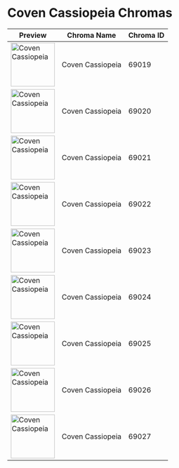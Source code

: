 # Coven Cassiopeia Chromas

| Preview | Chroma Name | Chroma ID |
|---|---|---|
| <img src='https://raw.communitydragon.org/latest/plugins/rcp-be-lol-game-data/global/default/v1/champion-chroma-images/69/69019.png' alt='Coven Cassiopeia' width='100'> | Coven Cassiopeia | 69019 |
| <img src='https://raw.communitydragon.org/latest/plugins/rcp-be-lol-game-data/global/default/v1/champion-chroma-images/69/69020.png' alt='Coven Cassiopeia' width='100'> | Coven Cassiopeia | 69020 |
| <img src='https://raw.communitydragon.org/latest/plugins/rcp-be-lol-game-data/global/default/v1/champion-chroma-images/69/69021.png' alt='Coven Cassiopeia' width='100'> | Coven Cassiopeia | 69021 |
| <img src='https://raw.communitydragon.org/latest/plugins/rcp-be-lol-game-data/global/default/v1/champion-chroma-images/69/69022.png' alt='Coven Cassiopeia' width='100'> | Coven Cassiopeia | 69022 |
| <img src='https://raw.communitydragon.org/latest/plugins/rcp-be-lol-game-data/global/default/v1/champion-chroma-images/69/69023.png' alt='Coven Cassiopeia' width='100'> | Coven Cassiopeia | 69023 |
| <img src='https://raw.communitydragon.org/latest/plugins/rcp-be-lol-game-data/global/default/v1/champion-chroma-images/69/69024.png' alt='Coven Cassiopeia' width='100'> | Coven Cassiopeia | 69024 |
| <img src='https://raw.communitydragon.org/latest/plugins/rcp-be-lol-game-data/global/default/v1/champion-chroma-images/69/69025.png' alt='Coven Cassiopeia' width='100'> | Coven Cassiopeia | 69025 |
| <img src='https://raw.communitydragon.org/latest/plugins/rcp-be-lol-game-data/global/default/v1/champion-chroma-images/69/69026.png' alt='Coven Cassiopeia' width='100'> | Coven Cassiopeia | 69026 |
| <img src='https://raw.communitydragon.org/latest/plugins/rcp-be-lol-game-data/global/default/v1/champion-chroma-images/69/69027.png' alt='Coven Cassiopeia' width='100'> | Coven Cassiopeia | 69027 |
